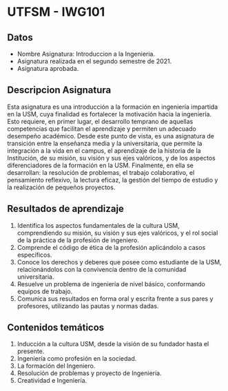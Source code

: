 # UTFSM - IWG101

## Datos
- Nombre Asignatura: Introduccion a la Ingenieria.
- Asignatura realizada en el segundo semestre de 2021.
- Asignatura aprobada.

## Descripcion Asignatura
Esta asignatura es una introducción a la formación en ingeniería impartida en la USM, cuya finalidad 
es fortalecer la motivación hacia la ingeniería.
Esto requiere, en primer lugar, el desarrollo temprano de aquellas competencias que facilitan el 
aprendizaje y permiten un adecuado desempeño académico. Desde este punto de vista, es una 
asignatura de transición entre la enseñanza media y la universitaria, que permite la integración a la 
vida en el campus, el aprendizaje de la historia de la Institución, de su misión, su visión y sus ejes 
valóricos, y de los aspectos diferenciadores de la formación en la USM.
Finalmente, en ella se desarrollan: la resolución de problemas, el trabajo colaborativo, el 
pensamiento reflexivo, la lectura eficaz, la gestión del tiempo de estudio y la realización de pequeños 
proyectos.

## Resultados de aprendizaje
1. Identifica los aspectos fundamentales de la cultura USM, comprendiendo su misión, su visión y sus ejes valóricos, y el rol social de la práctica de la profesión de ingeniero.
2. Comprende el código de ética de la profesión aplicándolo a casos específicos.
3. Conoce los derechos y deberes que posee como estudiante de la USM, relacionándolos con la convivencia dentro de la comunidad universitaria.
4. Resuelve un problema de ingeniería de nivel básico, conformando equipos de trabajo. 
5. Comunica sus resultados en forma oral y escrita frente a sus pares y profesores, utilizando las pautas y normas dadas.

## Contenidos temáticos
1. Inducción a la cultura USM, desde la visión de su fundador hasta el presente.
2. Ingeniería como profesión en la sociedad.
3. La formación del Ingeniero.
4. Resolución de problemas y proyecto de Ingeniería.
5. Creatividad e Ingeniería.
